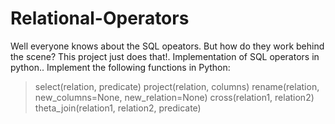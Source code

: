 # Relational-Operators

Well everyone knows about the SQL opeators. But how do they work behind the scene?
This project just does that!. Implementation of SQL operators in python..
Implement the following functions in Python:
>select(relation, predicate)
>project(relation, columns)
>rename(relation, new_columns=None, new_relation=None)
>cross(relation1, relation2)
>theta_join(relation1, relation2, predicate)
